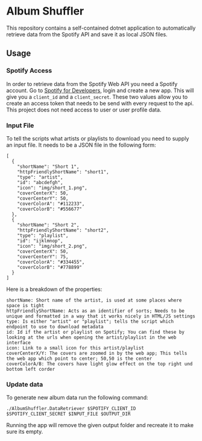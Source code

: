 # Album Shuffler
This repository contains a self-contained dotnet application to automatically retrieve data from the Spotify API and save it as local JSON files.

## Usage

### Spotify Access
In order to retrieve data from the Spotify Web API you need a Spotify account. Go to [Spotify for Developers](https://developer.spotify.com/), login and create a new app. This will give you a `client_id` and a `client_secret`. These two values allow you to create an access token that needs to be send with every request to the api. This project does not need access to user or user profile data.

### Input File
To tell the scripts what artists or playlists to download you need to supply an input file. It needs to be a JSON file in the following form:
```
[
  {
    "shortName": "Short 1",
    "httpFriendlyShortName": "short1",
    "type": "artist",
    "id": "abcdefgh",
    "icon": "img/short_1.png",
    "coverCenterX": 50,
    "coverCenterY": 50,
    "coverColorA": "#112233",
    "coverColorB": "#556677"
  },
  {
    "shortName": "Short 2",
    "httpFriendlyShortName": "short2",
    "type": "playlist",
    "id": "ijklmnop",
    "icon": "img/short_2.png",
    "coverCenterX": 50,
    "coverCenterY": 75,
    "coverColorA": "#334455",
    "coverColorB": "#778899"
  }
]
```
Here is a breakdown of the properties:
```
shortName: Short name of the artist, is used at some places where space is tight
httpFriendlyShortName: Acts as an identifier of sorts; Needs to be unique and formatted in a way that it works nicely in HTML/JS settings
type: Is either "artist" or "playlist"; tells the script which endpoint to use to download metadata
id: Id if the artist or playlist on Spotify; You can find these by looking at the urls when opening the artist/playlist in the web interface
icon: Link to a small icon for this artist/playlist
coverCenterX/Y: The covers are zoomed in by the web app; This tells the web app which point to center; 50,50 is the center
coverColorA/B: The covers have light glow effect on the top right und bottom left corder
```

### Update data
To generate new album data run the following command:
```
./AlbumShuffler.DataRetriever $SPOTIFY_CLIENT_ID $SPOTIFY_CLIENT_SECRET $INPUT_FILE $OUTPUT_DIR
```
Running the app will remove the given output folder and recreate it to make sure its empty.
